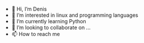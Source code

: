 - 👋 Hi, I’m Denis
- 👀 I’m interested in linux and programming languages
- 🌱 I’m currently learning Python
- 💞️ I’m looking to collaborate on ...
- 📫 How to reach me 

<!---
SeaX-Shadow/SeaX-Shadow is a ✨ special ✨ repository because its `README.md` (this file) appears on your GitHub profile.
You can click the Preview link to take a look at your changes.
--->
